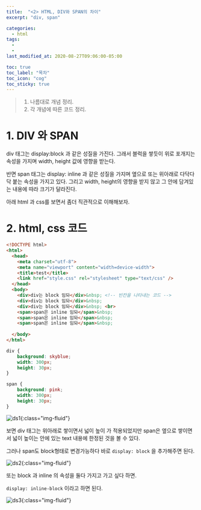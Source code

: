 ```yaml
---
title:  "<2> HTML, DIV와 SPAN의 차이"
excerpt: "div, span"

categories:
  - html
tags:
  - 
  - 
last_modified_at: 2020-08-27T09:06:00-05:00

toc: true
toc_label: "목차"
toc_icon: "cog"
toc_sticky: true
---
```


> 1. 나름대로 개념 정리.  
> 2. 각 개념에 따른 코드 정리.  


# 1. DIV 와 SPAN

div 태그는 display:block 과 같은 성질을 가진다. 그래서 블럭을 쌓듯이 위로 포개지는 속성을 가지며 width, height 값에 영향을 받는다. 
  
반면 span 태그는 display: inline 과 같은 성질을 가지며 옆으로 또는 위아래로 다닥다닥 붙는 속성을 가지고 있다. 그리고  width, height의 영향을 받지 않고 그 안에 담겨있는 내용에 따라 크기가 달라진다.

아래 html 과 css를 보면서 좀더 직관적으로 이해해보자.

# 2. html, css 코드

```html
<!DOCTYPE html>
<html>
  <head>
    <meta charset="utf-8">
    <meta name="viewport" content="width=device-width">
    <title>test</title>
    <link href="style.css" rel="stylesheet" type="text/css" />
  </head>
  <body>
    <div>div는 block 임돠</div>&nbsp; <!-- 빈칸을 나타내는 코드 -->
    <div>div는 block 임돠</div>&nbsp;
    <div>div는 block 임돠</div>&nbsp; <br>
    <span>span은 inline 임돠</span>&nbsp;
    <span>span은 inline 임돠</span>&nbsp;
    <span>span은 inline 임돠</span>&nbsp;
      
  </body>
</html>
```

```css
div {
    background: skyblue;
    width: 300px;
    height: 30px;
}

span {
    background: pink;
    width: 300px;
    height: 30px;
}
```

![ds1](https://yeonghunko.github.io/assets/img/html_css/ds1.png){:class="img-fluid"}


보면 div 태그는 위아래로 쌓이면서 넓이 높이 가 적용되었지만 span은 옆으로 쌓이면서 넓이 높이는 안에 있는 text 내용에 한정된 것을 볼 수 있다.

그러나 span도 block형태로 변경가능하다 바로 `display: block` 을 추가해주면 된다.  

![ds2](https://yeonghunko.github.io/assets/img/html_css/ds2.png){:class="img-fluid"}

 또는 block 과 inline 의 속성을 둘다 가지고 가고 싶다 하면.  
  
`display: inline-block` 이라고 하면 된다.

![ds3](https://yeonghunko.github.io/assets/img/html_css/ds3.png){:class="img-fluid"}
